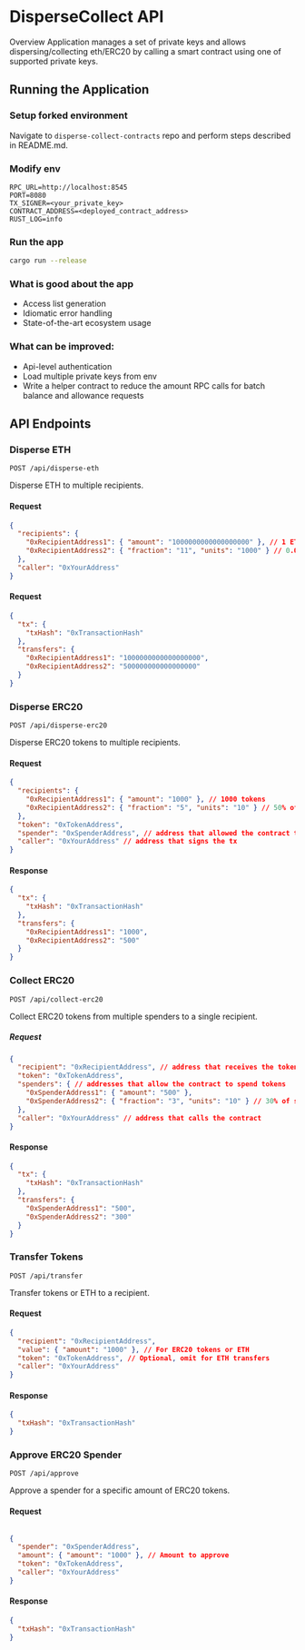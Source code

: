 # DisperseCollect API
Overview
Application manages a set of private keys and allows dispersing/collecting eth/ERC20 by calling a smart contract using one of supported private keys.

## Running the Application

### Setup forked environment
Navigate to `disperse-collect-contracts` repo and perform steps described in README.md.
### Modify env
```plaintext
RPC_URL=http://localhost:8545
PORT=8080
TX_SIGNER=<your_private_key>
CONTRACT_ADDRESS=<deployed_contract_address>
RUST_LOG=info
```
### Run the app
```bash
cargo run --release
```

### What is good about the app
- Access list generation
- Idiomatic error handling
- State-of-the-art ecosystem usage

### What can be improved:
- Api-level authentication
- Load multiple private keys from env
- Write a helper contract to reduce the amount RPC calls for batch balance and allowance requests

## API Endpoints
### Disperse ETH
`POST /api/disperse-eth`

Disperse ETH to multiple recipients.
#### Request
```json
{
  "recipients": {
    "0xRecipientAddress1": { "amount": "1000000000000000000" }, // 1 ETH
    "0xRecipientAddress2": { "fraction": "11", "units": "1000" } // 0.011% of total balance
  },
  "caller": "0xYourAddress"
}
```
#### Request


```json
{
  "tx": {
    "txHash": "0xTransactionHash"
  },
  "transfers": {
    "0xRecipientAddress1": "1000000000000000000",
    "0xRecipientAddress2": "500000000000000000"
  }
}
```
### Disperse ERC20
`POST /api/disperse-erc20`

Disperse ERC20 tokens to multiple recipients.

#### Request

```json
{
  "recipients": {
    "0xRecipientAddress1": { "amount": "1000" }, // 1000 tokens
    "0xRecipientAddress2": { "fraction": "5", "units": "10" } // 50% of total tokens
  },
  "token": "0xTokenAddress",
  "spender": "0xSpenderAddress", // address that allowed the contract to spend its tokens
  "caller": "0xYourAddress" // address that signs the tx
}
```
#### Response

```json
{
  "tx": {
    "txHash": "0xTransactionHash"
  },
  "transfers": {
    "0xRecipientAddress1": "1000",
    "0xRecipientAddress2": "500"
  }
}
```
### Collect ERC20
`POST /api/collect-erc20`

Collect ERC20 tokens from multiple spenders to a single recipient.

##### Request 
```json
{
  "recipient": "0xRecipientAddress", // address that receives the tokens
  "token": "0xTokenAddress",
  "spenders": { // addresses that allow the contract to spend tokens
    "0xSpenderAddress1": { "amount": "500" },
    "0xSpenderAddress2": { "fraction": "3", "units": "10" } // 30% of spender's balance
  },
  "caller": "0xYourAddress" // address that calls the contract
}
```
#### Response

```json
{
  "tx": {
    "txHash": "0xTransactionHash"
  },
  "transfers": {
    "0xSpenderAddress1": "500",
    "0xSpenderAddress2": "300"
  }
}
```
### Transfer Tokens
`POST /api/transfer`

Transfer tokens or ETH to a recipient.
#### Request

```json
{
  "recipient": "0xRecipientAddress",
  "value": { "amount": "1000" }, // For ERC20 tokens or ETH
  "token": "0xTokenAddress", // Optional, omit for ETH transfers
  "caller": "0xYourAddress"
}
```
#### Response

```json
{
  "txHash": "0xTransactionHash"
}
```
### Approve ERC20 Spender
`POST /api/approve`

Approve a spender for a specific amount of ERC20 tokens.

#### Request

```json

{
  "spender": "0xSpenderAddress",
  "amount": { "amount": "1000" }, // Amount to approve
  "token": "0xTokenAddress",
  "caller": "0xYourAddress"
}
```

#### Response

```json
{
  "txHash": "0xTransactionHash"
}
```

